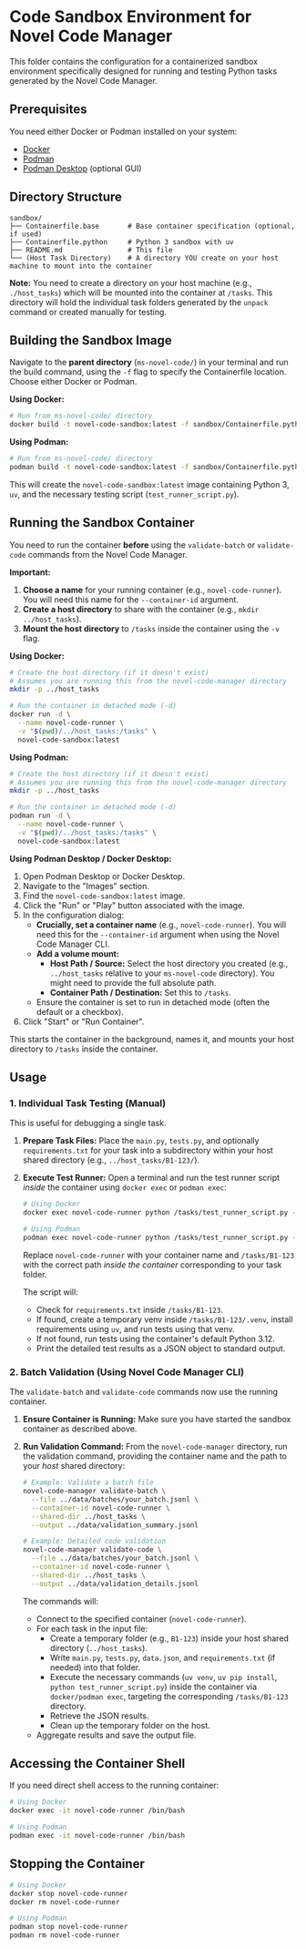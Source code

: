 # Code Sandbox Environment for Novel Code Manager

This folder contains the configuration for a containerized sandbox environment specifically designed for running and testing Python tasks generated by the Novel Code Manager.

## Prerequisites

You need either Docker or Podman installed on your system:

- [Docker](https://docs.docker.com/get-docker/)
- [Podman](https://podman.io/getting-started/installation)
- [Podman Desktop](https://podman-desktop.io/) (optional GUI)

## Directory Structure

```
sandbox/
├── Containerfile.base       # Base container specification (optional, if used)
├── Containerfile.python     # Python 3 sandbox with uv
├── README.md                # This file
└── (Host Task Directory)    # A directory YOU create on your host machine to mount into the container
```

**Note:** You need to create a directory on your host machine (e.g., `./host_tasks`) which will be mounted into the container at `/tasks`. This directory will hold the individual task folders generated by the `unpack` command or created manually for testing.

## Building the Sandbox Image

Navigate to the **parent directory** (`ms-novel-code/`) in your terminal and run the build command, using the `-f` flag to specify the Containerfile location. Choose either Docker or Podman.

**Using Docker:**

```bash
# Run from ms-novel-code/ directory
docker build -t novel-code-sandbox:latest -f sandbox/Containerfile.python .
```

**Using Podman:**

```bash
# Run from ms-novel-code/ directory
podman build -t novel-code-sandbox:latest -f sandbox/Containerfile.python .
```

This will create the `novel-code-sandbox:latest` image containing Python 3, `uv`, and the necessary testing script (`test_runner_script.py`).

## Running the Sandbox Container

You need to run the container **before** using the `validate-batch` or `validate-code` commands from the Novel Code Manager.

**Important:**
1.  **Choose a name** for your running container (e.g., `novel-code-runner`). You will need this name for the `--container-id` argument.
2.  **Create a host directory** to share with the container (e.g., `mkdir ../host_tasks`).
3.  **Mount the host directory** to `/tasks` inside the container using the `-v` flag.

**Using Docker:**

```bash
# Create the host directory (if it doesn't exist)
# Assumes you are running this from the novel-code-manager directory
mkdir -p ../host_tasks

# Run the container in detached mode (-d)
docker run -d \
  --name novel-code-runner \
  -v "$(pwd)/../host_tasks:/tasks" \
  novel-code-sandbox:latest
```

**Using Podman:**

```bash
# Create the host directory (if it doesn't exist)
# Assumes you are running this from the novel-code-manager directory
mkdir -p ../host_tasks

# Run the container in detached mode (-d)
podman run -d \
  --name novel-code-runner \
  -v "$(pwd)/../host_tasks:/tasks" \
  novel-code-sandbox:latest
```

**Using Podman Desktop / Docker Desktop:**

1.  Open Podman Desktop or Docker Desktop.
2.  Navigate to the "Images" section.
3.  Find the `novel-code-sandbox:latest` image.
4.  Click the "Run" or "Play" button associated with the image.
5.  In the configuration dialog:
    *   **Crucially, set a container name** (e.g., `novel-code-runner`). You will need this for the `--container-id` argument when using the Novel Code Manager CLI.
    *   **Add a volume mount:**
        *   **Host Path / Source:** Select the host directory you created (e.g., `../host_tasks` relative to your `ms-novel-code` directory). You might need to provide the full absolute path.
        *   **Container Path / Destination:** Set this to `/tasks`.
    *   Ensure the container is set to run in detached mode (often the default or a checkbox).
6.  Click "Start" or "Run Container".

This starts the container in the background, names it, and mounts your host directory to `/tasks` inside the container.

## Usage

### 1. Individual Task Testing (Manual)

This is useful for debugging a single task.

1.  **Prepare Task Files:** Place the `main.py`, `tests.py`, and optionally `requirements.txt` for your task into a subdirectory within your host shared directory (e.g., `../host_tasks/B1-123/`).
2.  **Execute Test Runner:** Open a terminal and run the test runner script *inside* the container using `docker exec` or `podman exec`:

    ```bash
    # Using Docker
    docker exec novel-code-runner python /tasks/test_runner_script.py --task-dir /tasks/B1-123

    # Using Podman
    podman exec novel-code-runner python /tasks/test_runner_script.py --task-dir /tasks/B1-123
    ```

    Replace `novel-code-runner` with your container name and `/tasks/B1-123` with the correct path *inside the container* corresponding to your task folder.

    The script will:
    *   Check for `requirements.txt` inside `/tasks/B1-123`.
    *   If found, create a temporary venv inside `/tasks/B1-123/.venv`, install requirements using `uv`, and run tests using that venv.
    *   If not found, run tests using the container's default Python 3.12.
    *   Print the detailed test results as a JSON object to standard output.

### 2. Batch Validation (Using Novel Code Manager CLI)

The `validate-batch` and `validate-code` commands now use the running container.

1.  **Ensure Container is Running:** Make sure you have started the sandbox container as described above.
2.  **Run Validation Command:** From the `novel-code-manager` directory, run the validation command, providing the container name and the path to your *host* shared directory:

    ```bash
    # Example: Validate a batch file
    novel-code-manager validate-batch \
      --file ../data/batches/your_batch.jsonl \
      --container-id novel-code-runner \
      --shared-dir ../host_tasks \
      --output ../data/validation_summary.jsonl

    # Example: Detailed code validation
    novel-code-manager validate-code \
      --file ../data/batches/your_batch.jsonl \
      --container-id novel-code-runner \
      --shared-dir ../host_tasks \
      --output ../data/validation_details.jsonl
    ```

    The commands will:
    *   Connect to the specified container (`novel-code-runner`).
    *   For each task in the input file:
        *   Create a temporary folder (e.g., `B1-123`) inside your host shared directory (`../host_tasks`).
        *   Write `main.py`, `tests.py`, `data.json`, and `requirements.txt` (if needed) into that folder.
        *   Execute the necessary commands (`uv venv`, `uv pip install`, `python test_runner_script.py`) inside the container via `docker/podman exec`, targeting the corresponding `/tasks/B1-123` directory.
        *   Retrieve the JSON results.
        *   Clean up the temporary folder on the host.
    *   Aggregate results and save the output file.

## Accessing the Container Shell

If you need direct shell access to the running container:

```bash
# Using Docker
docker exec -it novel-code-runner /bin/bash

# Using Podman
podman exec -it novel-code-runner /bin/bash
```

## Stopping the Container

```bash
# Using Docker
docker stop novel-code-runner
docker rm novel-code-runner

# Using Podman
podman stop novel-code-runner
podman rm novel-code-runner
```
